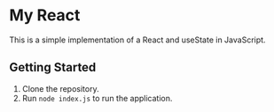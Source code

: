 # My React

This is a simple implementation of a React and useState in JavaScript.

## Getting Started

1. Clone the repository.
2. Run `node index.js` to run the application.

